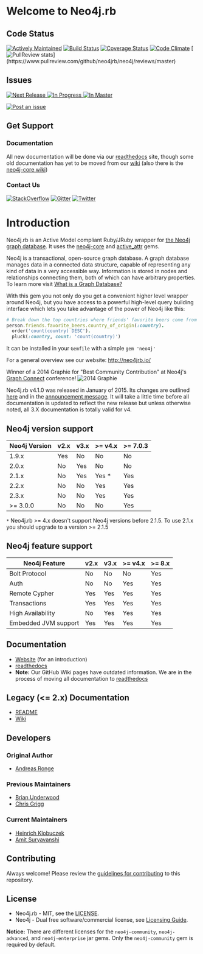 # Welcome to Neo4j.rb

## Code Status

[![Actively Maintained](https://img.shields.io/badge/Maintenance%20Level-Actively%20Maintained-green.svg)](https://gist.github.com/cheerfulstoic/d107229326a01ff0f333a1d3476e068d)
[![Build Status](https://secure.travis-ci.org/neo4jrb/neo4j.png?branch=master)](http://travis-ci.org/neo4jrb/neo4j)
[![Coverage Status](https://coveralls.io/repos/neo4jrb/neo4j/badge.png?branch=master)](https://coveralls.io/r/neo4jrb/neo4j?branch=master)
[![Code Climate](https://codeclimate.com/github/neo4jrb/neo4j.png)](https://codeclimate.com/github/neo4jrb/neo4j)
[![PullReview stats](https://www.pullreview.com/github/neo4jrb/neo4j/badges/master.svg?)](https://www.pullreview.com/github/neo4jrb/neo4j/reviews/master)

## Issues

[![Next Release](https://badge.waffle.io/neo4jrb/neo4j.png?label=Next%20Release&title=Next%20Release) ![In Progress](https://badge.waffle.io/neo4jrb/neo4j.png?label=In%20Progress&title=In%20Progress) ![In Master](https://badge.waffle.io/neo4jrb/neo4j.png?label=In%20Master&title=In%20Master)](https://waffle.io/neo4jrb/neo4j)

[![Post an issue](https://img.shields.io/badge/Bug%3F-Post%20an%20issue!-blue.svg)](https://waffle.io/neo4jrb/neo4j)

## Get Support

### Documentation

All new documentation will be done via our [readthedocs](http://neo4jrb.readthedocs.org) site, though some old documentation has yet to be moved from our [wiki](https://github.com/neo4jrb/neo4j/wiki) (also there is the [neo4j-core wiki](https://github.com/neo4jrb/neo4j-core/wiki))

### Contact Us

  [![StackOverflow](https://img.shields.io/badge/StackOverflow-Ask%20a%20question!-blue.svg)](http://stackoverflow.com/questions/ask?tags=neo4j.rb+neo4j+ruby)  [![Gitter](https://img.shields.io/badge/Gitter-Join%20our%20chat!-blue.svg)](https://gitter.im/neo4jrb/neo4j?utm_source=badge&utm_medium=badge&utm_campaign=pr-badge&utm_content=badge)  [![Twitter](https://img.shields.io/badge/Twitter-Tweet%20with%20us!-blue.svg)](https://twitter.com/neo4jrb)



# Introduction

Neo4j.rb is an Active Model compliant Ruby/JRuby wrapper for [the Neo4j graph database](http://www.neo4j.org/). It uses the [neo4j-core](https://github.com/neo4jrb/neo4j-core) and [active_attr](https://github.com/cgriego/active_attr) gems.

Neo4j is a transactional, open-source graph database.  A graph database manages data in a connected data structure, capable of  representing any kind of data in a very accessible way.  Information is stored in nodes and relationships connecting them, both of which can have arbitrary properties.  To learn more visit [What is a Graph Database?](http://neo4j.com/developer/graph-database/)

With this gem you not only do you get a convenient higher level wrapper around Neo4j, but you have access to a powerful high-level query building interface which lets you take advantage of the power of Neo4j like this:

```ruby
# Break down the top countries where friends' favorite beers come from
person.friends.favorite_beers.country_of_origin(:country).
  order('count(country) DESC').
  pluck(:country, count: 'count(country)')
```

It can be installed in your `Gemfile` with a simple `gem 'neo4j'`

For a general overview see our website: http://neo4jrb.io/

Winner of a 2014 Graphie for "Best Community Contribution" at Neo4j's [Graph Connect](http://graphconnect.com) conference!
![2014 Graphie](http://i.imgur.com/CkOoTTYm.jpg)

Neo4j.rb v4.1.0 was released in January of 2015. Its changes are outlined [here](https://github.com/neo4jrb/neo4j/wiki/Neo4j.rb-v4-Introduction) and in the [announcement message](http://neo4jrb.io/blog/2015/01/09/neo4j-rb_v4-1_released.html). It will take a little time before all documentation is updated to reflect the new release but unless otherwise noted, all 3.X documentation is totally valid for v4.

## Neo4j version support

| **Neo4j Version** | v2.x | v3.x  | >= v4.x | >= 7.0.3 |
|-------------------|------|-------|---------|----------|
| 1.9.x             | Yes  | No    | No      | No       |
| 2.0.x             | No   | Yes   | No      | No       |
| 2.1.x             | No   | Yes   | Yes *   | Yes      |
| 2.2.x             | No   | No    | Yes     | Yes      |
| 2.3.x             | No   | No    | Yes     | Yes      |
| >= 3.0.0           | No   | No    | No      | Yes      |

`*` Neo4j.rb >= 4.x doesn't support Neo4j versions before 2.1.5.  To use 2.1.x you should upgrade to a version >= 2.1.5

## Neo4j feature support

| **Neo4j Feature**          |   v2.x | v3.x | >= v4.x | >= 8.x |
|----------------------------|--------|------|---------|--------|
| Bolt Protocol              |   No   |  No  | No      | Yes    |
| Auth                       |   No   |  No  | Yes     | Yes    |
| Remote Cypher              |   Yes  |  Yes | Yes     | Yes    |
| Transactions               |   Yes  |  Yes | Yes     | Yes    |
| High Availability          |   No   |  Yes | Yes     | Yes    |
| Embedded JVM support       |   Yes  |  Yes | Yes     | Yes    |

## Documentation

* [Website](http://neo4jrb.io/) (for an introduction)
* [readthedocs](http://neo4jrb.readthedocs.io/)
* **Note:** Our GitHub Wiki pages have outdated information.  We are in the process of moving all documentation to [readthedocs](http://neo4jrb.readthedocs.io/)

## Legacy (<= 2.x) Documentation

* [README](https://github.com/neo4jrb/neo4j/tree/2.x)
* [Wiki](https://github.com/neo4jrb/neo4j/wiki/Neo4j%3A%3ARails-Introduction)

## Developers

### Original Author

* [Andreas Ronge](https://github.com/andreasronge)

### Previous Maintainers

* [Brian Underwood](https://github.com/cheerfulstoic)
* [Chris Grigg](https://github.com/subvertallchris)

### Current Maintainers

* [Heinrich Klobuczek](https://github.com/klobuczek)
* [Amit Suryavanshi](https://github.com/amitsuryavanshi)

## Contributing

Always welcome!  Please review the [guidelines for contributing](CONTRIBUTING.md) to this repository.

## License

* Neo4j.rb - MIT, see the [LICENSE](http://github.com/andreasronge/neo4j/tree/master/LICENSE).
* Neo4j - Dual free software/commercial license, see [Licensing Guide](http://www.neo4j.org/learn/licensing).

**Notice:** There are different licenses for the `neo4j-community`, `neo4j-advanced`, and `neo4j-enterprise` jar gems. Only the `neo4j-community` gem is required by default.

